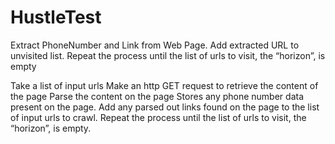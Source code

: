# HustleTest
Extract PhoneNumber and Link from Web Page. Add extracted URL to unvisited list. Repeat the process until the list of urls to visit, the “horizon”, is empty

Take a list of input urls
Make an http GET request to retrieve the content of the page
Parse the content on the page
Stores any phone number data present on the page.
Add any parsed out links found on the page to the list of input urls to crawl.
Repeat the process until the list of urls to visit, the “horizon”, is empty.
